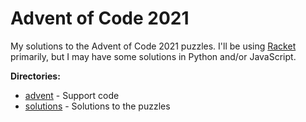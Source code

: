 # Advent of Code 2021

My solutions to the Advent of Code 2021 puzzles. I'll be using
[Racket](https://racket-lang.org/) primarily, but I may have some
solutions in Python and/or JavaScript.

**Directories:**

* [advent](advent/) - Support code
* [solutions](solutions/) - Solutions to the puzzles
